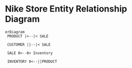 
# Nike Store Entity Relationship Diagram 

```mermaid
erDiagram
 PRODUCT |<--|< SALE

 CUSTOMER ||--|< SALE

 SALE 0<--0< Inventory

 INVENTORY 0<--||PRODUCT

```
